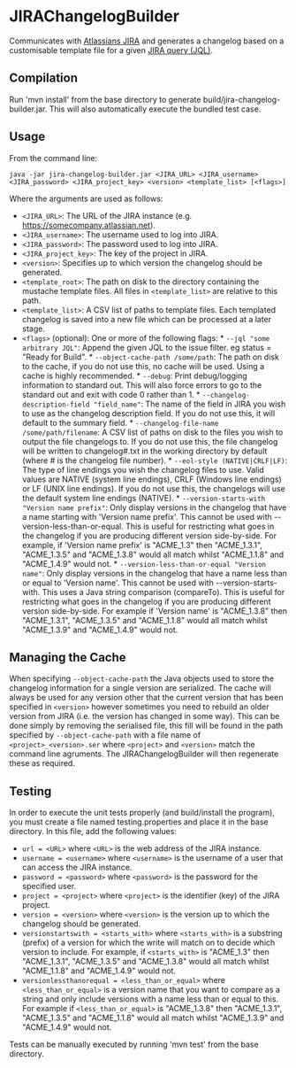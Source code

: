 JIRAChangelogBuilder
====================

Communicates with [Atlassians JIRA](https://www.atlassian.com/software/jira) and generates a changelog based on a customisable template file for a given [JIRA query (JQL)](https://confluence.atlassian.com/display/JIRA/Advanced+Searching).

Compilation
-----------

Run 'mvn install' from the base directory to generate build/jira-changelog-builder.jar. This will also automatically execute the bundled test case.

Usage
-----

From the command line:

    java -jar jira-changelog-builder.jar <JIRA_URL> <JIRA_username> <JIRA_password> <JIRA_project_key> <version> <template_list> [<flags>]
  
Where the arguments are used as follows:
  
  *  `<JIRA_URL>`: The URL of the JIRA instance (e.g. https://somecompany.atlassian.net).
  *  `<JIRA_username>`: The username used to log into JIRA.
  *  `<JIRA_password>`: The password used to log into JIRA.
  *  `<JIRA_project_key>`: The key of the project in JIRA.
  *  `<version>`: Specifies up to which version the changelog should be generated.
  *  `<template_root>`: The path on disk to the directory containing the mustache template files. All files in `<template_list>` are relative to this path.
  *  `<template_list>`: A CSV list of paths to template files. Each templated changelog is saved into a new file which can be processed at a later stage.
  *  `<flags>` (optional): One or more of the following flags:
    * `--jql "some arbitrary JQL"`: Append the given JQL to the issue filter. eg status = "Ready for Build".
    * `--object-cache-path /some/path`: The path on disk to the cache, if you do not use this, no cache will be used. Using a cache is highly recommended.
    * `--debug`: Print debug/logging information to standard out. This will also force errors to go to the standard out and exit with code 0 rather than 1.
    * `--changelog-description-field "field_name"`: The name of the field in JIRA you wish to use as the changelog description field. If you do not use this, it will default to the summary field.
    * `--changelog-file-name /some/path/filename`: A CSV list of paths on disk to the files you wish to output the file changelogs to. If you do not use this, the file changelog will be written to changelog#.txt in the working directory by default (where # is the changelog file number).
    * `--eol-style (NATIVE|CRLF|LF)`: The type of line endings you wish the changelog files to use. Valid values are NATIVE (system line endings), CRLF (Windows line endings) or LF (UNIX line endings). If you do not use this, the changelogs will use the default system line endings (NATIVE).
    * `--version-starts-with "Version name prefix"`: Only display versions in the changelog that have a name starting with 'Version name prefix'. This cannot be used with --version-less-than-or-equal. This is useful for restricting what goes in the changelog if you are producing different version side-by-side. For example, if 'Version name prefix' is "ACME_1.3" then "ACME_1.3.1", "ACME_1.3.5" and "ACME_1.3.8" would all match whilst "ACME_1.1.8" and "ACME_1.4.9" would not.
    * `--version-less-than-or-equal "Version name"`: Only display versions in the changelog that have a name less than or equal to 'Version name'. This cannot be used with --version-starts-with. This uses a Java string comparison (compareTo). This is useful for restricting what goes in the changelog if you are producing different version side-by-side. For example if 'Version name' is "ACME_1.3.8" then "ACME_1.3.1", "ACME_1.3.5" and "ACME_1.1.8" would all match whilst "ACME_1.3.9" and "ACME_1.4.9" would not.
  
Managing the Cache
------------------

When specifying `--object-cache-path` the Java objects used to store the changelog information for a single version are serialized. The cache will always be used for any version other that the current version that has been specified in `<version>` however sometimes you need to rebuild an older version from JIRA (i.e. the version has changed in some way). This can be done simply by removing the serialised file, this fill will be found in the path specified by `--object-cache-path` with a file name of `<project>_<version>.ser` where `<project>` and `<version>` match the command line agruments. The JIRAChangelogBuilder will then regenerate these as required.

Testing
-------

In order to execute the unit tests properly (and build/install the program), you must create a file named testing.properties and place it in the base directory. In this file, add the following values:
  
  * `url = <URL>` where `<URL>` is the web address of the JIRA instance.
  * `username = <username>` where `<username>` is the username of a user that can access the JIRA instance.
  * `password = <password>` where `<password>` is the password for the specified user.
  * `project = <project>` where `<project>` is the identifier (key) of the JIRA project.
  * `version = <version>` where `<version>` is the version up to which the changelog should be generated.
  * `versionstartswith = <starts_with>` where `<starts_with>` is a substring (prefix) of a version for which the write will match on to decide which version to include. For example, if `<starts_with>` is "ACME_1.3" then "ACME_1.3.1", "ACME_1.3.5" and "ACME_1.3.8" would all match whilst "ACME_1.1.8" and "ACME_1.4.9" would not.
  * `versionlessthanorequal = <less_than_or_equal>` where `<less_than_or_equal>` is a version name that you want to compare as a string and only include versions with a name less than or equal to this. For example if `<less_than_or_equal>` is "ACME_1.3.8" then "ACME_1.3.1", "ACME_1.3.5" and "ACME_1.1.8" would all match whilst "ACME_1.3.9" and "ACME_1.4.9" would not.

Tests can be manually executed by running 'mvn test' from the base directory.

